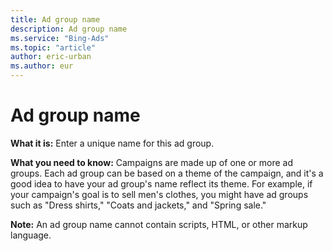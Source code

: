 ```yaml
---
title: Ad group name
description: Ad group name
ms.service: "Bing-Ads"
ms.topic: "article"
author: eric-urban
ms.author: eur
---
```


# Ad group name

**What it is:**        Enter a unique name for this ad group.

**What you need to know:** 	   Campaigns are made up of one or more ad groups. Each ad group can be based on a theme of the campaign, and it's a good idea to have your ad group's name reflect its theme. For example, if your campaign's goal is to sell men's clothes, you might have ad groups such as "Dress shirts," "Coats and jackets," and "Spring sale."

**Note:** 	   An ad group name cannot contain scripts, HTML, or other markup language.


